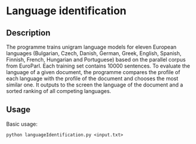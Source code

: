 # Language identification #

## Description ##

The programme trains unigram language models for eleven European languages (Bulgarian, Czech, Danish, German, Greek, English, Spanish, Finnish, French, Hungarian and Portuguese) based on the parallel corpus from EuroParl. Each training set contains 10000 sentences.
To evaluate the language of a given document, the programme compares the profile of each language with the profile of the document and chooses the most similar one.
It outputs to the screen the language of the document and a sorted ranking of all competing languages.

## Usage ##
Basic usage:
```
python languageIdentification.py <input.txt>
```
